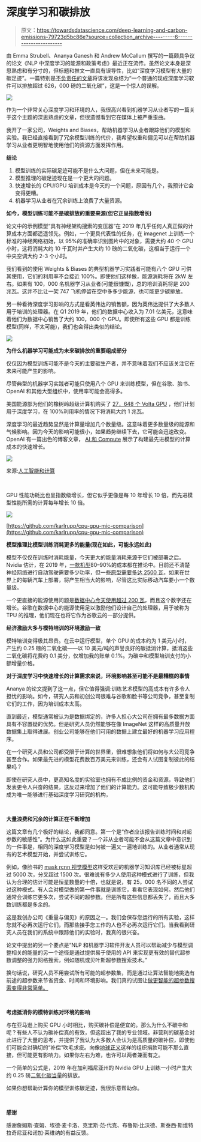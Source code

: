 # 深度学习和碳排放

> 原文：<https://towardsdatascience.com/deep-learning-and-carbon-emissions-79723d5bc86e?source=collection_archive---------6----------------------->

由 Emma Strubell、Ananya Ganesh 和 Andrew McCallum 撰写的一篇颇具争议的论文《NLP 中深度学习的能源和政策考虑》最近正在流传。虽然论文本身是深思熟虑和有分寸的，但标题和推文一直具有误导性，比如“深度学习模型有大量的碳足迹”。一篇特别是[不负责任的文章](https://edgy.app/a-single-ai-carbon-emission-is-nearly-5x-greater-than-a-car?pfrom=science&fp=a7)将该发现总结为“一个普通的现成深度学习软件可以排放超过 626，000 磅的二氧化碳”，这是一个惊人的误解。

![](img/dc9236a25f2e779ea8ec7b3bb7dec568.png)

作为一个非常关心深度学习和环境的人，我很高兴看到机器学习从业者写的一篇关于这个主题的深思熟虑的文章，但很遗憾看到它在媒体上被严重歪曲。

我开了一家公司，Weights and Biases，帮助机器学习从业者跟踪他们的模型和实验。我已经直接看到了冗余模型训练的代价，我希望权重和偏见可以在帮助机器学习从业者更明智地使用他们的资源方面发挥作用。

**结论**

1.  模型训练的实际碳足迹可能不是什么大问题，但在未来可能是。
2.  模型推理的碳足迹现在是一个更大的问题。
3.  快速增长的 CPU/GPU 培训成本是今天的一个问题，原因有几个，我预计它会变得更糟。
4.  机器学习从业者在冗余训练上浪费了大量资源。

**如今，模型训练可能不是碳排放的重要来源(但它正呈指数增长)**

论文中的示例模型“具有神经架构搜索的变压器”在 2019 年几乎任何人真正做的计算成本方面都遥遥领先。例如，一个更具代表性的任务，在 imagenet 上训练一个标准的神经网络初始，以 95%的准确率识别图片中的对象，需要大约 40 个 GPU 小时，这将消耗大约 10 千瓦时并产生大约 10 磅的二氧化碳，这相当于运行一个中央空调大约 2-3 个小时。

我们看到的使用 Weights & Biases 的典型机器学习实践者可能有八个 GPU 可供其使用，它们的利用率不会接近 100%。即使他们这样做，能源消耗将在 2kW 左右。如果有 100，000 名机器学习从业者(可能很慷慨)，总的培训消耗将是 200 兆瓦。这并不比让一架 747 飞机停留在空中多多少能源，也可能更少碳排放。

另一种看待深度学习影响的方式是看英伟达的销售额，因为英伟达提供了大多数人用于培训的处理器。在 Q1 2019 年，他们的数据中心收入为 7.01 亿美元，这意味着他们为数据中心销售了大约 100，000 个 GPU。即使所有这些 GPU 都是训练模型(同样，不太可能)，我们也会得出类似的结论。

![](img/81e03cad36fd18629164d3d856cc705f.png)

**为什么机器学习可能成为未来碳排放的重要组成部分**

仅仅因为模型训练可能不是今天的主要碳生产者，并不意味着我们不应该关注它在未来可能产生的影响。

尽管典型的机器学习实践者可能只使用八个 GPU 来训练模型，但在谷歌、脸书、OpenAI 和其他大型组织中，使用率可能会高得多。

美国能源部为他们的橡树岭超级计算机购买了 [27，648 个 Volta GPU](https://blogs.nvidia.com/blog/2018/06/08/worlds-fastest-exascale-ai-supercomputer-summit/) ，他们计划用于深度学习，在 100%利用率的情况下将消耗大约 1 兆瓦。

深度学习的最近趋势显然是计算量增加几个数量级。这意味着更多数量级的能源和气候影响。因为今天的影响可能很小，如果趋势继续下去，它可能会迅速改变。OpenAI 有一篇出色的博客文章， [AI 和 Compute](https://openai.com/blog/ai-and-compute/) 展示了构建最先进模型的计算成本的快速增长。

![](img/ea8f9e1fdafa8738f22cf1fd53e21661.png)

来源:[人工智能和计算](https://openai.com/blog/ai-and-compute/)

‍

GPU 性能功耗比也呈指数级增长，但它似乎更像是每 10 年增长 10 倍，而先进模型性能所需的计算每年增长 10 倍。

![](img/88098de23099664e4a7eae16dbbe84e6.png)

[https://github.com/karlrupp/cpu-gpu-mic-comparison](https://github.com/karlrupp/cpu-gpu-mic-comparison)

**模型推理比模型训练消耗更多的能量(现在如此，可能永远如此)**

模型不仅仅在训练时消耗能量，今天更大的能量消耗来源于它们被部署之后。Nvidia 估计，在 2019 年，[一款机型](https://www.forbes.com/sites/moorinsights/2019/05/09/google-cloud-doubles-down-on-nvidia-gpus-for-inference/#1fa3c4c36792)80–90%的成本都在推论中。目前还不清楚神经网络进行自动驾驶需要多少功率，但一些[原型需要多达 2500 瓦](https://www.wired.com/story/self-driving-cars-power-consumption-nvidia-chip/)，如果在世界上的每辆汽车上部署，将产生相当大的影响，尽管这比实际移动汽车要小一个数量级。

一个更直接的能源使用问题是[数据中心今天使用超过 200 瓦](https://www.nature.com/articles/d41586-018-06610-y)，而且这个数字还在增长。谷歌在数据中心的能源使用足以激励他们设计自己的处理器，用于被称为 TPU 的推理，他们现在也将它作为谷歌云的一部分提供。

**经济激励大多与模特培训的环境激励一致**

模特培训变得极其昂贵。在云中运行模型，单个 GPU 的成本约为 1 美元/小时，产生约 0.25 磅的二氧化碳——以 10 美元/吨的声誉良好的碳抵消计算，抵消这些二氧化碳将花费约 0.1 美分，仅增加我的账单 0.1%。为碳中和模型培训支付的小额增量价格。

**对于深度学习中快速增长的计算需求来说，环境影响甚至可能不是最糟糕的事情**

Ananya 的论文提到了这一点，但它值得强调:训练艺术模型的高成本有许多令人担忧的影响。如今，研究人员和初创公司很难与谷歌和脸书等公司竞争，甚至复制它们的工作，因为培训成本太高。

直到最近，模型通常被认为是数据绑定的，许多人担心大公司在拥有最多数据方面具有不容置疑的优势。但是研究人员仍然能够在像 ImageNet 这样的高质量开放数据集上取得进展。创业公司能够在他们可用的数据上建立最好的机器学习应用程序。

在一个研究人员和公司都受限于计算的世界里，很难想象他们将如何与大公司竞争甚至合作。如果最先进的模型花费数百万美元来训练，还会有人试图复制彼此的结果吗？

即使在研究人员中，更高知名度的实验室也拥有不成比例的资金和资源，导致他们发表更令人兴奋的结果，这反过来增加了他们的计算能力。这可能导致极少数机构成为唯一能够进行基础深度学习研究的机构，

‍

**大量浪费和冗余的计算正在不断增加**

这篇文章有几个极好的结论，我都同意。第一个是“作者应该报告训练时间和对超参数的敏感性”。为什么这如此重要？一个非从业者可能不会从这篇文章中意识到的一件事是，相同的深度学习模型是如何被一遍又一遍地训练的。从业者通常从现有的艺术模型开始，并尝试训练它。

例如，像脸书的 [mask rcnn 视觉模型](https://github.com/facebookresearch/maskrcnn-benchmark)这样受欢迎的机器学习知识库已经被标星超过 5000 次，分叉超过 1500 次。很难说有多少人使用这种模式进行了训练，但我认为合理的估计可能是恒星数量的十倍，也就是说，有 25，000 名不同的人尝试过这种模式。有人会对模型做的第一件事就是训练它，看看它表现如何。然后他们通常会训练它更多次，尝试不同的超参数。但是所有这些信息都丢失了，而且大多数训练都是多余的。

这是我创办公司《重量与偏见》的原因之一。我们会保存您运行的所有实验，这样您就不必再次运行它们，而那些接手您工作的人也不必再次运行它们。当我看到研究人员在我们的系统中跟踪他们的实验时，我真的很兴奋。

论文中提出的另一个要点是“NLP 和机器学习软件开发人员可以帮助减少与模型调整相关的能量的另一个途径是通过提供易于使用的 API 来实现更有效的替代超参数调整的强力网格搜索，例如随机或贝叶斯超参数搜索技术。”

换句话说，研究人员不用尝试所有可能的超参数集，而是通过让算法智能地挑选有前途的超参数来节省资金、时间和环境影响。我们真的试图让[做更智能的超参数搜索变得非常简单。](https://www.wandb.com/articles/multi-gpu-sweeps)

‍

**考虑抵消你的模特训练对环境的影响**

与在亚马逊上购买 GPU 小时相比，购买碳补偿是便宜的。那么为什么不碳中和呢？有些人不认为碳补偿真的有效，但这超出了我的专业领域。非营利的碳基金对此进行了大量的思考，并提供了我认为大多数人会认为是高质量的碳补偿，即使他们可能会对确切的“补偿”吹毛求疵。向像[地球正义](https://earthjustice.org/)这样的组织捐款可能不那么直接，但可能更有影响力。如果你左右为难，也许可以两者兼而有之。

一个简单的公式是，2019 年在加利福尼亚州的 Nvidia GPU 上训练一小时产生大约 0.25 磅[二氧化碳当量](https://ecometrica.com/assets/GHGs-CO2-CO2e-and-Carbon-What-Do-These-Mean-v2.1.pdf)的排放。

如果你想帮助计算你的模型训练碳足迹，我很乐意帮助你。

‍

**感谢**

感谢詹姆斯·查姆、埃德·麦卡洛、克里斯·范·代克、布鲁斯·比沃德、斯泰西·斯维特拉奇尼亚和诺加·莱维纳的有益反馈。